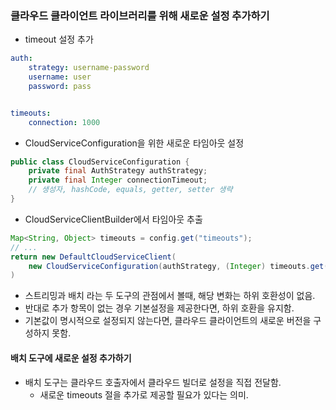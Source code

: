 ### 클라우드 클라이언트 라이브러리를 위해 새로운 설정 추가하기
* timeout 설정 추가
```yaml
auth:
    strategy: username-password
    username: user
    password: pass


timeouts:
    connection: 1000
```

* CloudServiceConfiguration을 위한 새로운 타임아웃 설정
```java
public class CloudServiceConfiguration {
    private final AuthStrategy authStrategy;
    private final Integer connectionTimeout;
    // 생성자, hashCode, equals, getter, setter 생략
}
```

* CloudServiceClientBuilder에서 타임아웃 추출
```java
Map<String, Object> timeouts = config.get("timeouts");
// ...
return new DefaultCloudServiceClient(
    new CloudServiceConfiguration(authStrategy, (Integer) timeouts.get("connection"));
)
```

* 스트리밍과 배치 라는 두 도구의 관점에서 볼때, 해당 변화는 하위 호환성이 없음.
* 반대로 추가 항목이 없는 경우 기본설정을 제공한다면, 하위 호환을 유지함.
* 기본값이 명시적으로 설정되지 않는다면, 클라우드 클라이언트의 새로운 버전을 구성하지 못함.

#### 배치 도구에 새로운 설정 추가하기
* 배치 도구는 클라우드 호출자에서 클라우드 빌더로 설정을 직접 전달함.
  * 새로운 timeouts 절을 추가로 제공할 필요가 있다는 의미.

